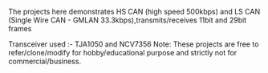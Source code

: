 The projects here demonstrates HS CAN (high speed 500kbps) and LS CAN (Single Wire CAN - GMLAN 33.3kbps),transmits/receives 11bit and 29bit frames

Transceiver used :- TJA1050 and NCV7356
Note: These projects are free to refer/clone/modify for hobby/educational purpose and strictly not for commercial/business.



